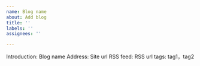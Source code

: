 ```yaml
---
name: Blog name
about: Add blog
title: ''
labels: ''
assignees: ''

---
```


Introduction: Blog name
Address: Site url
RSS feed: RSS url
tags: tag1，tag2
